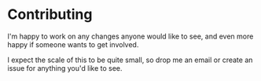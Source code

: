 # Contributing

I'm happy to work on any changes anyone would like to see, and even more happy if someone wants to get involved.

I expect the scale of this to be quite small, so drop me an email or create an issue for anything you'd like to see.
